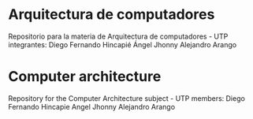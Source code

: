 # Arquitectura de computadores
Repositorio para la materia de Arquitectura de computadores - UTP
integrantes:
Diego Fernando Hincapié Ángel
Jhonny Alejandro Arango


# Computer architecture
Repository for the Computer Architecture subject - UTP
members:
Diego Fernando Hincapie Angel
Jhonny Alejandro Arango
